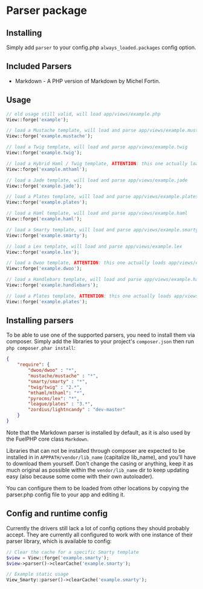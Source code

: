 # Parser package

## Installing

Simply add `parser` to your config.php `always_loaded.packages` config option.

## Included Parsers

* Markdown - A PHP version of Markdown by Michel Fortin.

## Usage

```php
// old usage still valid, will load app/views/example.php
View::forge('example');

// load a Mustache template, will load and parse app/views/example.mustache
View::forge('example.mustache');

// load a Twig template, will load and parse app/views/example.twig
View::forge('example.twig');

// load a Hybrid Haml / Twig template, ATTENTION: this one actually loads app/views/example.twig and {% haml %} code at the top of the view
View::forge('example.mthaml');

// load a Jade template, will load and parse app/views/example.jade
View::forge('example.jade');

// load a Plates template, will load and parse app/views/example.plates
View::forge('example.plates');

// load a Haml template, will load and parse app/views/example.haml
View::forge('example.haml');

// load a Smarty template, will load and parse app/views/example.smarty
View::forge('example.smarty');

// load a Lex template, will load and parse app/views/example.lex
View::forge('example.lex');

// load a Dwoo template, ATTENTION: this one actually loads app/views/example.tpl
View::forge('example.dwoo');

// load a Handlebars template, will load and parse app/views/example.handlebars
View::forge('example.handlebars');

// load a Plates template, ATTENTION: this one actually loads app/views/example.tpl
View::forge('example.plates');

```

## Installing parsers

To be able to use one of the supported parsers, you need to install them via composer.
Simply add the libraries to your project's `composer.json` then run `php composer.phar install`:

```json
{
    "require": {
        "dwoo/dwoo" : "*",
        "mustache/mustache" : "*",
        "smarty/smarty" : "*",
        "twig/twig" : "2.*",
        "mthaml/mthaml": "*",
        "pyrocms/lex": "*",
        "league/plates" : "3.*",
        "zordius/lightncandy" : "dev-master"
    }
}
```

Note that the  Markdown parser is installed by default, as it is also used by the FuelPHP core class `Markdown`.

Libraries that can not be installed through composer are expected to be installed in in `APPPATH/vendor/lib_name` (capitalize lib_name),
and you'll have to download them yourself. Don't change the casing or anything, keep it as much original as possible within the `vendor/lib_name`
dir to keep updating easy (also because some come with their own autoloader).

You can configure them to be loaded from other locations by copying the parser.php config file to your app and editing it.

## Config and runtime config

Currently the drivers still lack a lot of config options they should probably accept. They are currently all configured to work with one instance of their parser library, which is available to config:

```php
// Clear the cache for a specific Smarty template
$view = View::forge('example.smarty');
$view->parser()->clearCache('example.smarty');

// Example static usage
View_Smarty::parser()->clearCache('example.smarty');
```
